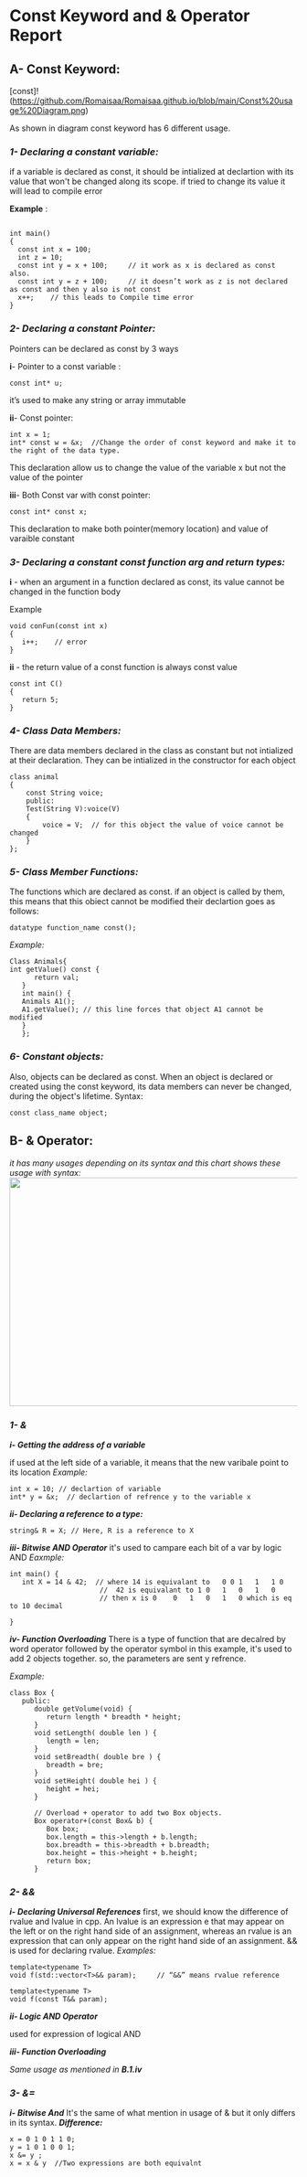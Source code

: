 # Const Keyword and & Operator Report
## A- Const Keyword: 
[const]!(https://github.com/Romaisaa/Romaisaa.github.io/blob/main/Const%20usage%20Diagram.png)


As shown in diagram const keyword has 6 different usage.

### ***1- Declaring a constant variable:*** 
 
 if a variable is declared as const, it should be intialized at declartion with its value that won't be changed along its scope.
  if tried to change its value it will lead to compile error
  
  **Example** : 
  
  ```
  
  int main()
{
    const int x = 100;
    int z = 10;
    const int y = x + 100;     // it work as x is declared as const also.
    const int y = z + 100;     // it doesn’t work as z is not declared as const and then y also is not const
    x++;    // this leads to Compile time error   
}

  ```
  
  
  
  ### ***2- Declaring a constant Pointer:*** 
  Pointers can be declared as const by 3 ways
  
**i**-	Pointer to a const variable : 

```
const int* u;   
```
it’s used to make any string or array immutable


**ii**-	Const pointer: 

```
int x = 1;
int* const w = &x;  //Change the order of const keyword and make it to the right of the data type. 
```
This declaration allow us to change the value of the variable x but not the value of the pointer


**iii**-	Both Const var with const pointer:
```
const int* const x;
```
This declaration to make both pointer(memory location) and value of varaible constant 



 ### ***3- Declaring a constant const function arg and return types:*** 
 
 **i** - when an argument in a function declared as const, its value cannot be changed in the function body 
 
 Example
 ```
 void conFun(const int x)
{
    i++;    // error
}

 ```
 
 **ii** - the return value of a const function is always const value
 ```
 const int C()
{
    return 5;    
}

 ```
 
 
 
### ***4- Class Data Members:*** 
There are data members declared in the class as constant but not intialized at their declaration. They can be intialized in the constructor for each object

```
class animal
{
    const String voice;
    public:
    Test(String V):voice(V)
    {
        voice = V;  // for this object the value of voice cannot be changed
    }
};

```



### ***5- Class Member Functions:*** 
The functions which are declared as const. if an object is called by them, this means that this obiect cannot be modified 
their declartion goes as follows: 

```
datatype function_name const();
```
*Example:* 

```
Class Animals{
int getValue() const {
      return val;
   }
   int main() {
   Animals A1();
   A1.getValue(); // this line forces that object A1 cannot be modified
   }
   };
```



### ***6- Constant objects:*** 

Also, objects can be declared as const.
When an object is declared or created using the const keyword, its data members can never be changed, during the object's lifetime.
Syntax:

```
const class_name object;
```







## B- & Operator:
*it has many usages depending on its syntax and this chart shows these usage with syntax:*
<img src="https://github.com/Romaisaa/Romaisaa.github.io/blob/main/%26%20usage%20chart.png" align="center" width="700" height="400">



 
### ***1-  &*** 
***i- Getting the address of a variable*** 

if used at the left side of a variable, it means that the new varibale point to its location
*Example:*
```
int x = 10; // declartion of variable 
int* y = &x;  // declartion of refrence y to the variable x
```



***ii- Declaring a reference to a type:*** 

```
string& R = X; // Here, R is a reference to X    
```

***iii- Bitwise AND Operator*** 
it's used to campare each bit of a var by logic AND
*Eaxmple:*
```
int main() {  
   int X = 14 & 42;  // where 14 is equivalant to 	0 0	1	1	1 0
                      //  42 is equivalant to 1	0	1	0	1	0
                      // then x is 0	0	1	0	1	0 which is eq to 10 decimal

}
```

***iv- Function Overloading*** 
There is a type of function that are decalred by word operator followed by the operator symbol 
in this example, it's used to add 2 objects together. so, the parameters are sent y refrence.

*Example:*
```
class Box {
   public:
      double getVolume(void) {
         return length * breadth * height;
      }
      void setLength( double len ) {
         length = len;
      }
      void setBreadth( double bre ) {
         breadth = bre;
      }
      void setHeight( double hei ) {
         height = hei;
      }
      
      // Overload + operator to add two Box objects.
      Box operator+(const Box& b) {
         Box box;
         box.length = this->length + b.length;
         box.breadth = this->breadth + b.breadth;
         box.height = this->height + b.height;
         return box;
      }
   ```   

      


### ***2-  &&*** 

***i- Declaring Universal References*** 
first, we should know the difference of rvalue and lvalue in cpp. An lvalue is an expression e that may appear on the left or on the right hand side of an assignment, whereas an rvalue is an expression that can only appear on the right hand side of an assignment.
&& is used for declaring rvalue.
*Examples:*
```
template<typename T>
void f(std::vector<T>&& param);     // “&&” means rvalue reference
```
```
template<typename T>
void f(const T&& param); 

```



***ii- Logic AND Operator*** 

 used for expression of logical AND 
 
 
***iii- Function Overloading*** 

*Same usage as mentioned in **B.1.iv***

### ***3-  &=*** 
***i- Bitwise And*** 
It's the same of what mention in usage of & but it only differs in its syntax.
***Difference:***

```
x = 0 1 0 1 1 0;
y = 1 0 1 0 0 1;
x &= y ; 
x = x & y  //Two expressions are both equivalnt

```

